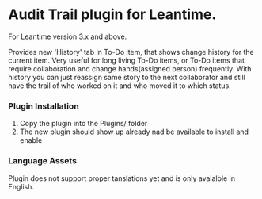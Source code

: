 # Audit Trail plugin for Leantime.

For Leantime version 3.x and above.

Provides new 'History' tab in To-Do item, that shows change history for the current item.
Very useful for long living To-Do items, or To-Do items that require collaboration and change hands(assigned person) frequently.
With history you can just reassign same story to the next collaborator and still have the trail of who worked on it and who moved it to which status.

### Plugin Installation
1. Copy the plugin into the Plugins/ folder 
5. The new plugin should show up already nad be available to install and enable


### Language Assets
Plugin does not support proper tanslations yet and is only avaialble in English.

